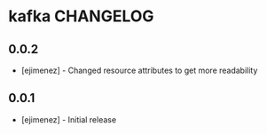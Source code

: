 # kafka CHANGELOG

## 0.0.2
- [ejimenez] - Changed resource attributes to get more readability

## 0.0.1
- [ejimenez] - Initial release

